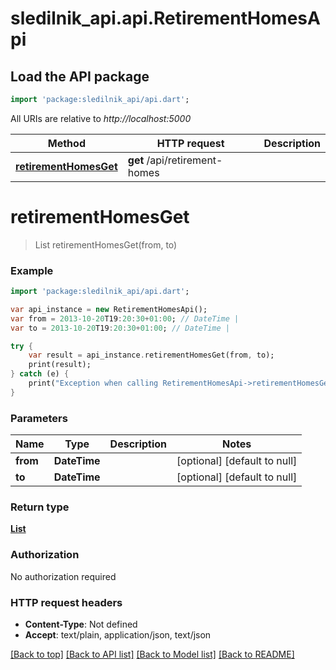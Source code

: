 # sledilnik_api.api.RetirementHomesApi

## Load the API package
```dart
import 'package:sledilnik_api/api.dart';
```

All URIs are relative to *http://localhost:5000*

Method | HTTP request | Description
------------- | ------------- | -------------
[**retirementHomesGet**](RetirementHomesApi.md#retirementHomesGet) | **get** /api/retirement-homes | 


# **retirementHomesGet**
> List<RetirementHomesDay> retirementHomesGet(from, to)



### Example 
```dart
import 'package:sledilnik_api/api.dart';

var api_instance = new RetirementHomesApi();
var from = 2013-10-20T19:20:30+01:00; // DateTime | 
var to = 2013-10-20T19:20:30+01:00; // DateTime | 

try { 
    var result = api_instance.retirementHomesGet(from, to);
    print(result);
} catch (e) {
    print("Exception when calling RetirementHomesApi->retirementHomesGet: $e\n");
}
```

### Parameters

Name | Type | Description  | Notes
------------- | ------------- | ------------- | -------------
 **from** | **DateTime**|  | [optional] [default to null]
 **to** | **DateTime**|  | [optional] [default to null]

### Return type

[**List<RetirementHomesDay>**](RetirementHomesDay.md)

### Authorization

No authorization required

### HTTP request headers

 - **Content-Type**: Not defined
 - **Accept**: text/plain, application/json, text/json

[[Back to top]](#) [[Back to API list]](../README.md#documentation-for-api-endpoints) [[Back to Model list]](../README.md#documentation-for-models) [[Back to README]](../README.md)


